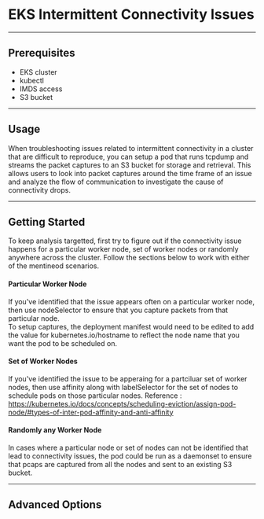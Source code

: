 # EKS Intermittent Connectivity Issues

---

## Prerequisites

- EKS cluster
- kubectl 
- IMDS access
- S3 bucket

---

## Usage

When troubleshooting issues related to intermittent connectivity in a cluster that are difficult to reproduce, you can setup a pod that runs tcpdump and streams the packet captures to an S3 bucket for storage and retrieval. This allows users to look into packet captures around the time frame of an issue and analyze the flow of communication to investigate the cause of connectivity drops. 

--- 

## Getting Started

To keep analysis targetted, first try to figure out if the connectivity issue happens for a particular worker node, set of worker nodes or randomly anywhere across the cluster. Follow the sections below to work with either of the mentineod scenarios. 


#### Particular Worker Node

If you've identified that the issue appears often on a particular worker node, then use nodeSelector to ensure that you capture packets from that particular node.  
To setup captures, the deployment manifest would need to be edited to add the value for kubernetes.io/hostname to reflect the node name that you want the pod to be scheduled on. 

#### Set of Worker Nodes

If you've identified the issue to be apperaing for a partciluar set of worker nodes, then use affinity along with labelSelector for the set of nodes to schedule pods on those particular nodes. 
Reference : https://kubernetes.io/docs/concepts/scheduling-eviction/assign-pod-node/#types-of-inter-pod-affinity-and-anti-affinity

#### Randomly any Worker Node

In cases where a particular node or set of nodes can not be identified that lead to connectivity issues, the pod could be run as a daemonset to ensure that pcaps are captured from all the nodes and sent to an existing S3 bucket. 


--- 

## Advanced Options

